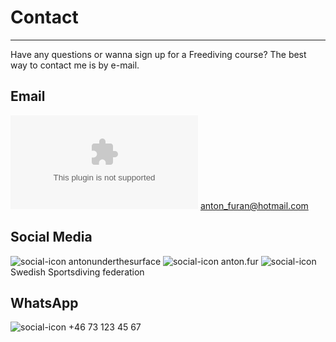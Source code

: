 # Contact

***

Have any questions or wanna sign up for a Freediving course? The best way to contact me is by e-mail.

## Email
![social-icon](mailto:anton_furan@hotmail.com) anton_furan@hotmail.com

## Social Media

![social-icon](https://www.instagram.com/antonunderthesurface/) antonunderthesurface
![social-icon](https://www.facebook.com/anton.fur) anton.fur
![social-icon](https://www.youtube.com/channel/UCKZVu9bJMCByTVp4fx1nqYw) Swedish Sportsdiving federation

## WhatsApp
![social-icon](https://www.whatsapp.com) +46 73 123 45 67